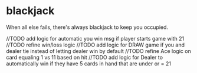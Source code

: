 # blackjack
When all else fails, there's always blackjack to keep you occupied.

//TODO add logic for automatic you win msg if player starts game with 21
//TODO refine win/loss logic
//TODO add logic for DRAW game if you and dealer tie instead of letting dealer win by default
//TODO refine Ace logic on card equaling 1 vs 11 based on hit
//TODO add logic for Dealer to automatically win if they have 5 cards in hand that are under or = 21
